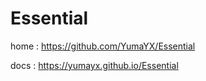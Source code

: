 # Essential

home
: <https://github.com/YumaYX/Essential>

docs
: <https://yumayx.github.io/Essential>
